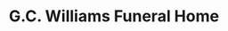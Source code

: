 ---
title: "G.C. Williams Funeral Home"
url: /louisville/g-c-williams-funeral-home/
shop: funeral directors
---